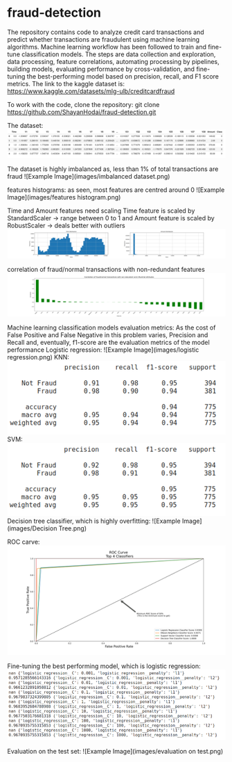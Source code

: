 # fraud-detection
The repository contains code to analyze credit card transactions and predict whether transactions are fraudulent using machine learning algorithms. Machine learning workflow has been followed to train and fine-tune classification models. The steps are data collection and exploration, data processing, feature correlations, automating processing by pipelines, building models, evaluating performance by cross-validation, and fine-tuning the best-performing model based on precision, recall, and F1 score metrics.
The link to the kaggle dataset is: https://www.kaggle.com/datasets/mlg-ulb/creditcardfraud

To work with the code, clone the repository: 
git clone https://github.com/ShayanHodai/fraud-detection.git

The dataset:
![Example Image](images/dataset.png)

The dataset is highly imbalanced as, less than 1% of total transactions are fraud
![Example Image](images/imbalanced dataset.png)


features histograms: as seen, most features are centred around 0
![Example Image](images/features histogram.png)

Time and Amount features need scaling
Time feature is scaled by StandardScaler -> range between 0 to 1
and Amount feature is scaled by RobustScaler -> deals better with outliers
![Example Image](images/two_features.png)

correlation of fraud/normal transactions with non-redundant features
![Example Image](images/corr2.png)

Machine learning classification models evaluation metrics:
As the cost of False Positive and False Negative in this problem varies, Precision and Recall and, eventually, f1-score are the evaluation metrics of the model performance
Logistic regression:
![Example Image](images/logistic regression.png)
KNN:
![Example Image](images/KNN.png)
SVM:
![Example Image](images/SVM.png)
Decision tree classifier, which is highly overfitting:
![Example Image](images/Decision Tree.png)

ROC carve:
![Example Image](images/ROC.png)

Fine-tuning the best performing model, which is logistic regression:
![Example Image](images/fine-tuning.png)

Evaluation on the test set:
![Example Image](images/evaluation on test.png)
